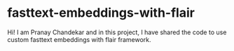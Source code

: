 # fasttext-embeddings-with-flair
Hi! I am Pranay Chandekar and in this project, I have shared the code to use custom fasttext embeddings with flair framework. 
